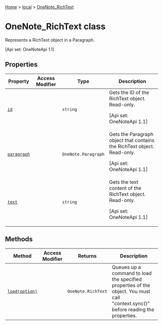 [Home](./index) &gt; [local](local.md) &gt; [OneNote\_RichText](local.onenote_richtext.md)

# OneNote\_RichText class

Represents a RichText object in a Paragraph. 

 \[Api set: OneNoteApi 1.1\]

## Properties

|  Property | Access Modifier | Type | Description |
|  --- | --- | --- | --- |
|  [`id`](local.onenote_richtext.id.md) |  | `string` | Gets the ID of the RichText object. Read-only. <p/> \[Api set: OneNoteApi 1.1\] |
|  [`paragraph`](local.onenote_richtext.paragraph.md) |  | `OneNote.Paragraph` | Gets the Paragraph object that contains the RichText object. Read-only. <p/> \[Api set: OneNoteApi 1.1\] |
|  [`text`](local.onenote_richtext.text.md) |  | `string` | Gets the text content of the RichText object. Read-only. <p/> \[Api set: OneNoteApi 1.1\] |

## Methods

|  Method | Access Modifier | Returns | Description |
|  --- | --- | --- | --- |
|  [`load(option)`](local.onenote_richtext.load.md) |  | `OneNote.RichText` | Queues up a command to load the specified properties of the object. You must call "context.sync()" before reading the properties. |

